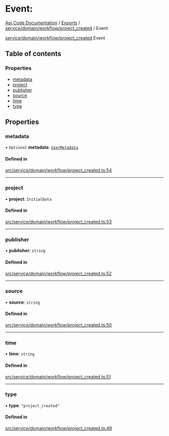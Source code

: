 # Event: 
 
[Api Code Documentation](../README.md) / [Exports](../modules.md) / [service/domain/workflow/project\_created](../modules/service_domain_workflow_project_created.md) / Event

[service/domain/workflow/project\_created](../modules/service_domain_workflow_project_created.md).Event

## Table of contents

### Properties

- [metadata](service_domain_workflow_project_created.Event.md#metadata)
- [project](service_domain_workflow_project_created.Event.md#project)
- [publisher](service_domain_workflow_project_created.Event.md#publisher)
- [source](service_domain_workflow_project_created.Event.md#source)
- [time](service_domain_workflow_project_created.Event.md#time)
- [type](service_domain_workflow_project_created.Event.md#type)

## Properties

### metadata

• `Optional` **metadata**: [`UserMetadata`](../modules/service_domain_metadata.md#usermetadata)

#### Defined in

[src/service/domain/workflow/project_created.ts:54](https://github.com/openkfw/TruBudget/blob/e3c318d/api/src/service/domain/workflow/project_created.ts#L54)

___

### project

• **project**: `InitialData`

#### Defined in

[src/service/domain/workflow/project_created.ts:53](https://github.com/openkfw/TruBudget/blob/e3c318d/api/src/service/domain/workflow/project_created.ts#L53)

___

### publisher

• **publisher**: `string`

#### Defined in

[src/service/domain/workflow/project_created.ts:52](https://github.com/openkfw/TruBudget/blob/e3c318d/api/src/service/domain/workflow/project_created.ts#L52)

___

### source

• **source**: `string`

#### Defined in

[src/service/domain/workflow/project_created.ts:50](https://github.com/openkfw/TruBudget/blob/e3c318d/api/src/service/domain/workflow/project_created.ts#L50)

___

### time

• **time**: `string`

#### Defined in

[src/service/domain/workflow/project_created.ts:51](https://github.com/openkfw/TruBudget/blob/e3c318d/api/src/service/domain/workflow/project_created.ts#L51)

___

### type

• **type**: ``"project_created"``

#### Defined in

[src/service/domain/workflow/project_created.ts:49](https://github.com/openkfw/TruBudget/blob/e3c318d/api/src/service/domain/workflow/project_created.ts#L49)
